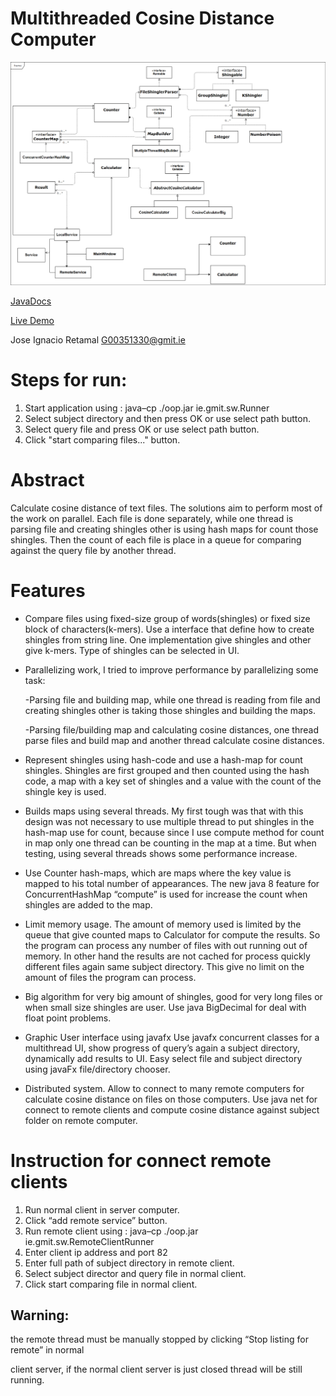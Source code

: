  # Multithreaded Cosine Distance Computer 

 ![UML](https://github.com/JoseIgnacioRetamalThomsen/Multithreaded-Cosine-Distance-Computer-/blob/master/design.png)

 [JavaDocs](https://joseignacioretamalthomsen.github.io/Multithreaded-Cosine-Distance-Computer-/)

 [Live Demo](https://vimeo.com/309773960)

 Jose Ignacio Retamal G00351330@gmit.ie
 
# Steps for run:

1. Start application using : java–cp ./oop.jar  ie.gmit.sw.Runner
1.  Select subject directory and then press OK or use select path button.
1.  Select query file and press OK or use select path button.
1.  Click "start comparing files..." button.
 
 
# Abstract 

Calculate cosine distance of text files.
The solutions aim to perform most of the work on parallel. Each file is done separately,
while one thread is parsing file and creating shingles other is using hash maps for count those 
shingles. Then the count of each file is place in a queue for comparing against the query file by 
another thread.
 
 
# Features 

* Compare files using fixed-size group of words(shingles) or fixed size block of 
    characters(k-mers).
      Use a interface that define how to create shingles from string line. One implementation 
     give shingles and other give k-mers.
       Type of shingles can be selected in UI. 

* Parallelizing work, I tried to improve performance by parallelizing some task:

    -Parsing file and building map, while one thread is reading from file and creating shingles 
      other is taking those shingles and building the maps.

    -Parsing file/building map and calculating cosine distances, one thread parse files and build map 
	   and another thread calculate cosine distances.

*  Represent shingles using hash-code and use a hash-map for count shingles.
     Shingles are first grouped and then counted using the hash code, a map with a 
     key set of shingles and a value with the count of the shingle key is used.

*  Builds maps using several threads.
      My first tough was that with this design was not necessary to use multiple thread to put shingles in
      the hash-map use for count, because since I use compute method for count in map only one thread can be 
      counting in the map at a time. But when testing, using several threads shows some performance increase.

*  Use Counter hash-maps, which are maps where the key value is mapped to his total number of appearances.
    The new java 8 feature for ConcurrentHashMap “compute” is used for increase the count when shingles are added
    to the map.

*  Limit memory usage.
      The amount of memory used is limited by the queue that give counted maps to Calculator for compute the 
     results. So the program can process any number of files with out running out of memory. In other hand the 
     results are not cached for process quickly different files again same subject directory.
       This give no limit on the amount of files the program can process.

*  Big algorithm  for very big amount of shingles, good for very long files or when small size shingles are user.
     Use java BigDecimal for deal with float point problems.

*  Graphic User interface using javafx
      Use javafx concurrent classes for a multithread UI, show progress of query’s again a subject directory, dynamically 
      add results to UI.
      Easy select file and subject directory using javaFx file/directory chooser.

*  Distributed system. Allow to connect to many remote computers for calculate cosine distance on files on those computers.
      Use java net for connect to remote clients and compute cosine distance against subject folder on remote computer.


# Instruction for connect remote clients

1. Run normal client in server computer.
1. Click “add remote service” button.
1. Run remote client using : java–cp ./oop.jar  ie.gmit.sw.RemoteClientRunner
1. Enter client ip address and port 82
1. Enter full path of subject directory in remote client.
1. Select subject director and query file in normal client.
1. Click start comparing file in normal client.

## Warning:
the remote thread must be manually stopped by clicking “Stop listing for remote” in normal 

client server, if the normal client server is just closed thread will be still running.
    
